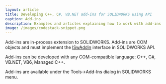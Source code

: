 ```yaml
---
layout: article
title: Developing C++, C#, VB.NET add-ins for SOLIDWORKS using API
caption: Add-ins
description: Examples and articles explaining how to work with add-ins in SOLIDWORKS
image: /images/codestack-snippet.png
---
```

Add-ins are in-process extension to SOLIDWORKS. Add-ins are COM objects and must implement the [ISwAddin](http://help.solidworks.com/2012/english/api/swpublishedapi/solidworks.interop.swpublished~solidworks.interop.swpublished.iswaddin.html) interface in SOLIDWORKS API.

Add-ins can be developed with any COM-compatible language: C++, C#, VB.NET, VB6, Managed C++.

Add-ins are available under the Tools->Add-Ins dialog in SOLIDWORKS menu.